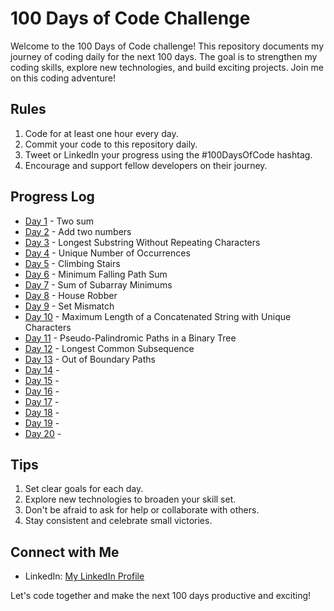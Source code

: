 # 100 Days of Code Challenge

Welcome to the 100 Days of Code challenge! This repository documents my journey of coding daily for the next 100 days. The goal is to strengthen my coding skills, explore new technologies, and build exciting projects. Join me on this coding adventure!

## Rules
1. Code for at least one hour every day.
2. Commit your code to this repository daily.
3. Tweet or LinkedIn your progress using the #100DaysOfCode hashtag.
4. Encourage and support fellow developers on their journey.

## Progress Log
* [Day 1](#) - Two sum
* [Day 2](#) - Add two numbers
* [Day 3](#) - Longest Substring Without Repeating Characters
* [Day 4](#) - Unique Number of Occurrences
* [Day 5](#) - Climbing Stairs
* [Day 6](#) - Minimum Falling Path Sum
* [Day 7](#) - Sum of Subarray Minimums
* [Day 8](#) - House Robber
* [Day 9](#) - Set Mismatch
* [Day 10](#) - Maximum Length of a Concatenated String with Unique Characters
* [Day 11](#) - Pseudo-Palindromic Paths in a Binary Tree
* [Day 12](#) - Longest Common Subsequence
* [Day 13](#) - Out of Boundary Paths
* [Day 14](#) -
* [Day 15](#) -
* [Day 16](#) -
* [Day 17](#) -
* [Day 18](#) -
* [Day 19](#) -
* [Day 20](#) -


## Tips
1. Set clear goals for each day.
2. Explore new technologies to broaden your skill set.
3. Don't be afraid to ask for help or collaborate with others.
4. Stay consistent and celebrate small victories.

## Connect with Me
- LinkedIn: [My LinkedIn Profile](www.linkedin.com/in/ayush-saini-b23314237)

Let's code together and make the next 100 days productive and exciting!

  

